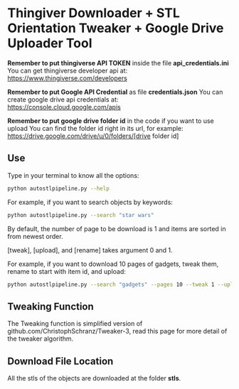 # Thingiver Downloader + STL Orientation Tweaker + Google Drive Uploader Tool

**Remember to put thingiverse API TOKEN** inside the file **api_credentials.ini**
You can get thingiverse developer api at:
https://www.thingiverse.com/developers

**Remember to put Google API Credential** as file **credentials.json**
You can create google drive api credentials at:
https://console.cloud.google.com/apis

**Remember to put google drive folder id** in the code if you want to use upload
You can find the folder id right in its url, for example:
https://drive.google.com/drive/u/0/folders/[drive folder id]

## Use

Type in your terminal to know all the options:

```bash
python autostlpipeline.py --help
```

For example, if you want to search objects by keywords:

```bash
python autostlpipeline.py --search "star wars"
```
By default, the number of page to be download is 1 and items are sorted in from newest order.

[tweak], [upload], and [rename] takes argument 0 and 1.

For example, if you want to download 10 pages of gadgets, tweak them, rename to start with item id, and upload:

```bash
python autostlpipeline.py --search "gadgets" --pages 10 --tweak 1 --upload 1 --rename 1
```

## Tweaking Function
The Tweaking function is simplified version of github.com/ChristophSchranz/Tweaker-3, read this page for more detail of the tweaker algorithm.

## Download File Location

All the stls of the objects are downloaded at the folder **stls**.
